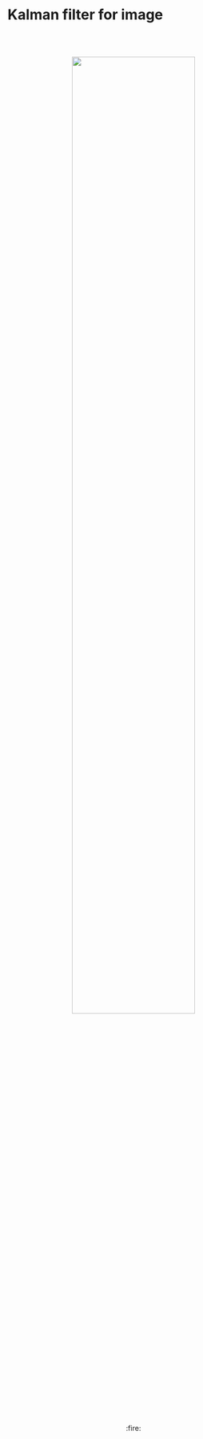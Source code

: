 # Kalman filter for image

<br>
<br>
<p align="center">
    <img src='./result/KF_result.gif' width=70%>
    <br>
    :fire:
</p>
